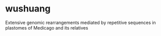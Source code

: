 # wushuang
Extensive genomic rearrangements mediated by repetitive sequences in plastomes of Medicago and its relatives
